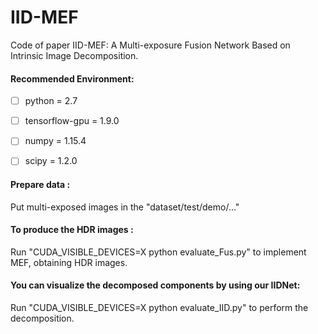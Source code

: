 # IID-MEF
Code of paper IID-MEF: A Multi-exposure Fusion Network Based on Intrinsic Image Decomposition.

#### Recommended Environment:<br>
 - [ ] python = 2.7
 - [ ] tensorflow-gpu = 1.9.0
 - [ ] numpy = 1.15.4
 - [ ] scipy = 1.2.0
 

#### Prepare data :<br>
Put multi-exposed images in the "dataset/test/demo/..."

#### To produce the HDR images :<br>
Run "CUDA_VISIBLE_DEVICES=X python evaluate_Fus.py" to implement MEF, obtaining HDR images.


#### You can visualize the decomposed components by using our IIDNet:<br>
Run "CUDA_VISIBLE_DEVICES=X python evaluate_IID.py" to perform the decomposition.


